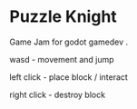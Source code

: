 # Puzzle Knight

Game Jam for godot gamedev .

wasd - movement and jump

left click - place block / interact

right click - destroy block
